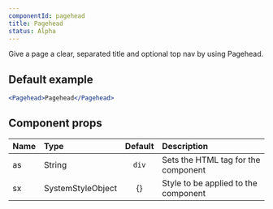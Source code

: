 ```yaml
---
componentId: pagehead
title: Pagehead
status: Alpha
---
```


Give a page a clear, separated title and optional top nav by using Pagehead.

## Default example

```jsx live
<Pagehead>Pagehead</Pagehead>
```

## Component props

| Name | Type              | Default | Description                          |
| :--- | :---------------- | :-----: | :----------------------------------- |
| as   | String            |  `div`  | Sets the HTML tag for the component  |
| sx   | SystemStyleObject |   {}    | Style to be applied to the component |
